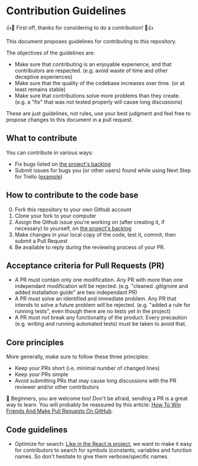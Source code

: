 # Contribution Guidelines

:+1::tada: First off, thanks for considering to do a contribution! :tada::+1:

This document proposes guidelines for contributing to this repository.

The objectives of the guidelines are:

- Make sure that contributing is an enjoyable experience, and that contributors are respected. (e.g. avoid waste of time and other deceptive experiences)
- Make sure that the quality of the codebase increases over time. (or at least remains stable)
- Make sure that contributions solve more problems than they create. (e.g. a "fix" that was not tested properly will cause long discussions)

These are just guidelines, not rules, use your best judgment and feel free to propose changes to this document in a pull request.

## What to contribute

You can contribute in various ways:

- Fix bugs listed on [the project's backlog](https://github.com/adrienjoly/chrome-next-step-for-trello/projects/1)
- Submit issues for bugs you (or other users) found while using Next Step for Trello ([example](https://github.com/adrienjoly/chrome-next-step-for-trello/issues/57))

## How to contribute to the code base

0. Fork this repository to your own Github account
1. Clone your fork to your computer
2. Assign the Github issue you're working on (after creating it, if necessary) to yourself, on [the project's backlog](https://github.com/adrienjoly/chrome-next-step-for-trello/projects/1)
3. Make changes in your local copy of the code, test it, commit, then submit a Pull Request
4. Be available to reply during the reviewing process of your PR.

## Acceptance criteria for Pull Requests (PR)

- A PR must contain only one modification. Any PR with more than one independant modification will be rejected. (e.g. "cleaned .gitignore and added installation guide" are two independant PR)
- A PR must solve an identified and immediate problem. Any PR that intends to solve a future problem will be rejected. (e.g. "added a rule for running tests", even though there are no tests yet in the project)
- A PR must not break any functionality of the product. Every precaution (e.g. writing and running automated tests) must be taken to avoid that.

## Core principles

More generally, make sure to follow these three principles:
- Keep your PRs short (i.e. minimal number of changed lines)
- Keep your PRs simple
- Avoid submitting PRs that may cause long discussions with the PR reviewer and/or other contributors

🤗 Beginners, you are welcome too! Don't be afraid, sending a PR is a great way to learn. You will probably be reassured by this article: [How To Win Friends And Make Pull Requests On GitHub](http://readwrite.com/2014/07/02/github-pull-request-etiquette/).

## Code guidelines

- Optimize for search: [Like in the React.js project](https://facebook.github.io/react/contributing/design-principles.html), we want to make it easy for contributors to search for symbols (constants, variables and function names. So don't hesitate to give them verbose/specific names.
